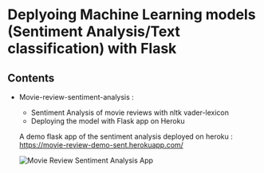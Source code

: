 # Deplyoing Machine Learning models (Sentiment Analysis/Text classification) with Flask

## Contents

- Movie-review-sentiment-analysis : 
    - Sentiment Analysis of movie reviews with nltk vader-lexicon 
    - Deploying the model with Flask app on Heroku

    A demo flask app of the sentiment analysis deployed on heroku :
    https://movie-review-demo-sent.herokuapp.com/

   ![Movie Review Sentiment Analysis App](https://github.com/abyanjan/movie-review-sentiment-analysis/blob/master/img.png)
